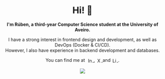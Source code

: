 <h1 align="center">Hi! &#128075;</h1>

<p align="center"><strong>I'm Rúben, a third-year Computer Science student at the University of Aveiro.</strong></p>

<p align="center">I have a strong interest in frontend design and development, as well as DevOps (Docker & CI/CD).<br/>However, I also have experience in backend development and databases.</p>

<div align="center">
  You can find me at&nbsp;
  <a href="https://www.instagram.com/rubentgarrido">
    <picture height="16">
      <img align="center" alt="Instagram" height="16" src="https://upload.wikimedia.org/wikipedia/commons/9/95/Instagram_logo_2022.svg">
    </picture>
  </a>,
  <a href="https://www.twitter.com/rubentgarrido03">
    <picture height="16">
      <img align="center" alt="X" height="16" src="https://github.com/RGarrido03/RGarrido03/assets/57329376/475c1d38-f78f-45d1-9652-731186c3d7e7">
    </picture>
  </a> and
  <a href="https://www.linkedin.com/in/rgarrido03/">
    <picture height="16">
      <img align="center" alt="LinkedIn" height="16" src="https://upload.wikimedia.org/wikipedia/commons/8/81/LinkedIn_icon.svg">
    </picture>
  </a>.
</div>
<br/>

<div align="center">
  <picture>
    <source 
      srcset="https://github-readme-stats.vercel.app/api?username=RGarrido03&show_icons=true&include_all_commits=true&count_private=true&theme=dark"
      media="(prefers-color-scheme: dark)"
    />
    <source
      srcset="https://github-readme-stats.vercel.app/api?username=RGarrido03&show_icons=true&include_all_commits=true&count_private=true"
      media="(prefers-color-scheme: light), (prefers-color-scheme: no-preference)"
    />
    <img src="https://github-readme-stats.vercel.app/api?username=RGarrido03&show_icons=true&include_all_commits=true&count_private=true" />
  </picture>
</div>
